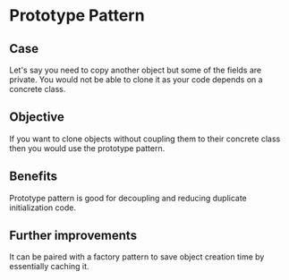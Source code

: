 # Prototype Pattern #

## Case ##
Let's say you need to copy another object but some of the fields are private.
You would not be able to clone it as your code depends on a concrete class.

## Objective ##
If you want to clone objects without coupling them to their concrete class then you would
use the prototype pattern. 

## Benefits ##
Prototype pattern is good for decoupling and reducing duplicate initialization code.

## Further improvements ##
It can be paired with a factory pattern to save object creation time by essentially caching it.
